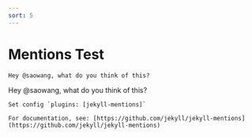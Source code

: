 ```yaml
---
sort: 5
---
```


# Mentions Test

```
Hey @saowang, what do you think of this?
```

Hey @saowang, what do you think of this?

```tip
Set config `plugins: [jekyll-mentions]`

For documentation, see: [https://github.com/jekyll/jekyll-mentions](https://github.com/jekyll/jekyll-mentions)
```
